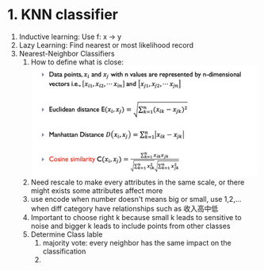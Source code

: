 # 1. KNN classifier
1. Inductive learning: Use f: x -> y
2. Lazy Learning: Find nearest or most likelihood record
3. Nearest-Neighbor Classifiers
   1. How to define what is close:
![alt text](image.png)
   1. Need rescale to make every attributes in the same scale, or there might exists some attributes affect more
   2. use encode when number doesn't means big or small, use 1,2,... when diff category have relationships such as 收入高中低
   3. Important to choose right k because small k leads to sensitive to noise and bigger k leads to include points from other classes
   4. Determine Class lable
      1. majority vote: every neighbor has the same impact on the classification
      2. 